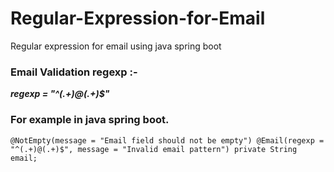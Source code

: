 # Regular-Expression-for-Email
Regular expression for email using java spring boot

### Email Validation regexp :-

<b><i>regexp = "^(.+)@(.+)$"</b></i>

### For example in java spring boot.


`@NotEmpty(message = "Email field should not be empty")
    @Email(regexp = "^(.+)@(.+)$", message = "Invalid email pattern")
    private String email;`
